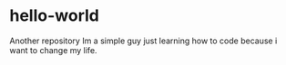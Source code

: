 # hello-world
Another repository 
Im a simple guy just learning how to code because i want to change my life.
